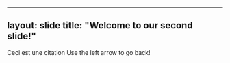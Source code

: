 ------
layout: slide
title: "Welcome to our second slide!"
---
Ceci est une citation
Use the left arrow to go back!
